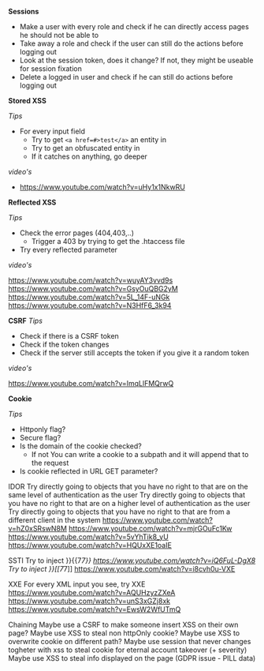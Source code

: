 **Sessions**

- Make a user with every role and check if he can directly access pages he should not be able to
- Take away a role and check if the user can still do the actions before logging out
- Look at the session token, does it change? If not, they might be useable for session fixation
- Delete a logged in user and check if he can still do actions before logging out

**Stored XSS**

*Tips*

- For every input field
	- Try to get ```<a href=#>test</a>``` an entity in
	- Try to get an obfuscated entity in
	- If it catches on anything, go deeper

*video's*

- https://www.youtube.com/watch?v=uHy1x1NkwRU
	
**Reflected XSS**

*Tips*

- Check the error pages (404,403,..)
	- Trigger a 403 by trying to get the .htaccess file
- Try every reflected parameter

*video's*

https://www.youtube.com/watch?v=wuyAY3vvd9s
https://www.youtube.com/watch?v=GsyOuQBG2yM
https://www.youtube.com/watch?v=5L_14F-uNGk
https://www.youtube.com/watch?v=N3HfF6_3k94

**CSRF**
*Tips*
- Check if there is a CSRF token
- Check if the token changes
- Check if the server still accepts the token if you give it a random token

*video's*

https://www.youtube.com/watch?v=ImqLlFMQrwQ

**Cookie**

*Tips*
- Httponly flag?
- Secure flag?
- Is the domain of the cookie checked? 
	- If not You can write a cookie to a subpath and it will append that to the request
- Is cookie reflected in URL GET parameter?

IDOR
Try directly going to objects that you have no right to that are on the same level of authentication as the user
Try directly going to objects that you have no right to that are on a higher level of authentication as the user
Try directly going to objects that you have no right to that are from a different client in the system
https://www.youtube.com/watch?v=hZ0xSRswN8M
https://www.youtube.com/watch?v=mjrGOuFc1Kw
https://www.youtube.com/watch?v=5vYhTik8_yU
https://www.youtube.com/watch?v=HQUxXE1oaIE

SSTI
Try to inject }}{{7*7}}
https://www.youtube.com/watch?v=iQ6FuL-DgX8
Try to inject }}[[7*7]]
https://www.youtube.com/watch?v=i8cvh0u-VXE

XXE
For every XML input you see, try XXE
https://www.youtube.com/watch?v=AQUHzyzZXeA
https://www.youtube.com/watch?v=unS3xGZj8xk
https://www.youtube.com/watch?v=EwsW2WfUTmQ

Chaining
Maybe use a CSRF to make someone insert XSS on their own page?
Maybe use XSS to steal non httpOnly cookie?
Maybe use XSS to overwrite cookie on different path?
Maybe use session that never changes togheter with xss to steal cookie for eternal account takeover (+ severity)
Maybe use XSS to steal info displayed on the page (GDPR issue - PILL data)
